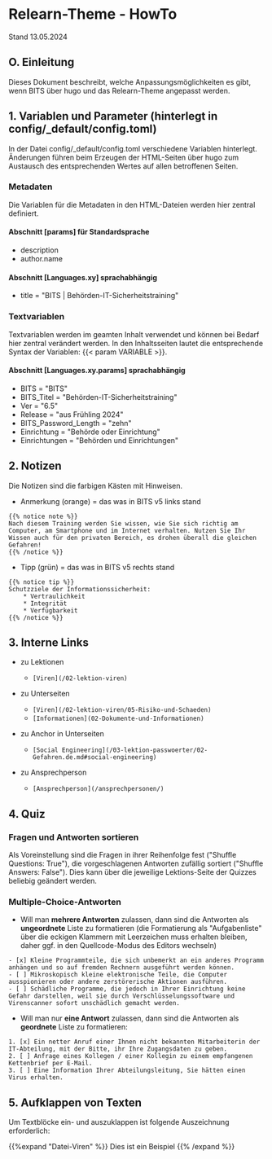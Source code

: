 # Relearn-Theme - HowTo

Stand 13.05.2024

## O. Einleitung

Dieses Dokument beschreibt, welche Anpassungsmöglichkeiten es gibt, wenn BITS über hugo und das Relearn-Theme angepasst werden.

## 1. Variablen und Parameter (hinterlegt in config/_default/config.toml)

In der Datei config/_default/config.toml verschiedene Variablen hinterlegt. Änderungen führen beim Erzeugen der HTML-Seiten über hugo zum Austausch des entsprechenden Wertes auf allen betroffenen Seiten. 

### Metadaten

Die Variablen für die Metadaten in den HTML-Dateien werden hier zentral definiert.

#### Abschnitt [params] für Standardsprache

- description
- author.name

#### Abschnitt [Languages.xy] sprachabhängig

- title = "BITS | Behörden-IT-Sicherheitstraining"

### Textvariablen

Textvariablen werden im geamten Inhalt verwendet und können bei Bedarf hier zentral verändert werden. In den Inhaltsseiten lautet die entsprechende Syntax der Variablen: {{< param VARIABLE >}}.

#### Abschnitt [Languages.xy.params] sprachabhängig

- BITS = "BITS"
- BITS_Titel = "Behörden-IT-Sicherheitstraining"
- Ver = "6.5"
- Release = "aus Frühling 2024"
- BITS_Password_Length = "zehn"
- Einrichtung = "Behörde oder Einrichtung"
- Einrichtungen = "Behörden und Einrichtungen"

## 2. Notizen
Die Notizen sind die farbigen Kästen mit Hinweisen.
 - Anmerkung (orange) = das was in BITS v5 links stand
```
{{% notice note %}}
Nach diesem Training werden Sie wissen, wie Sie sich richtig am Computer, am Smartphone und im Internet verhalten. Nutzen Sie Ihr Wissen auch für den privaten Bereich, es drohen überall die gleichen Gefahren!
{{% /notice %}}
```
 - Tipp (grün) = das was in BITS v5 rechts stand
```
{{% notice tip %}}
Schutzziele der Informationssicherheit:
	* Vertraulichkeit
	* Integrität
	* Verfügbarkeit
{{% /notice %}}
```

## 3. Interne Links

- zu Lektionen
   - ``[Viren](/02-lektion-viren)``

- zu Unterseiten
   - ``[Viren](/02-lektion-viren/05-Risiko-und-Schaeden)``
   - ``[Informationen](02-Dokumente-und-Informationen)``

- zu Anchor in Unterseiten
  - ``[Social Engineering](/03-lektion-passwoerter/02-Gefahren.de.md#social-engineering)``

- zu Ansprechperson
   - ``[Ansprechperson](/ansprechpersonen/)``

## 4. Quiz

### Fragen und Antworten sortieren

Als Voreinstellung sind die Fragen in ihrer Reihenfolge fest ("Shuffle Questions: True"), die vorgeschlagenen Antworten zufällig sortiert ("Shuffle Answers: False"). Dies kann über die jeweilige Lektions-Seite der Quizzes beliebig geändert werden.

### Multiple-Choice-Antworten

- Will man **mehrere Antworten** zulassen, dann sind die Antworten als **ungeordnete** Liste zu formatieren (die Formatierung als "Aufgabenliste" über die eckigen Klammern mit Leerzeichen muss erhalten bleiben, daher ggf. in den Quellcode-Modus des Editors wechseln)

```
- [x] Kleine Programmteile, die sich unbemerkt an ein anderes Programm anhängen und so auf fremden Rechnern ausgeführt werden können.
- [ ] Mikroskopisch kleine elektronische Teile, die Computer ausspionieren oder andere zerstörerische Aktionen ausführen.
- [ ] Schädliche Programme, die jedoch in Ihrer Einrichtung keine Gefahr darstellen, weil sie durch Verschlüsselungssoftware und Virenscanner sofort unschädlich gemacht werden.
```

  - Will man nur **eine Antwort** zulassen, dann sind die Antworten als **geordnete** Liste zu formatieren:

```
1. [x] Ein netter Anruf einer Ihnen nicht bekannten Mitarbeiterin der IT-Abteilung, mit der Bitte, ihr Ihre Zugangsdaten zu geben.
2. [ ] Anfrage eines Kollegen / einer Kollegin zu einem empfangenen Kettenbrief per E-Mail.
3. [ ] Eine Information Ihrer Abteilungsleitung, Sie hätten einen Virus erhalten.
```

## 5. Aufklappen von Texten

Um Textblöcke ein- und auszuklappen ist folgende Auszeichnung erforderlich:

{{%expand "Datei-Viren" %}}
Dies ist ein Beispiel
{{% /expand %}}
```

